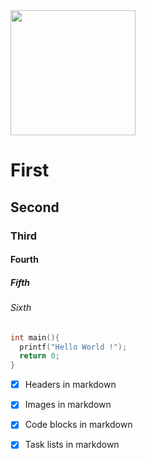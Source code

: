 <img src="https://octodex.github.com/images/welcometocat.png" width="200" height="200">


# First
## Second
### Third
#### Fourth
##### Fifth
###### Sixth

```C
int main(){
  printf("Hello World !");
  return 0;
}
```


- [x] Headers in markdown
- [x] Images in markdown
- [x] Code blocks in markdown
- [x] Task lists in markdown 

